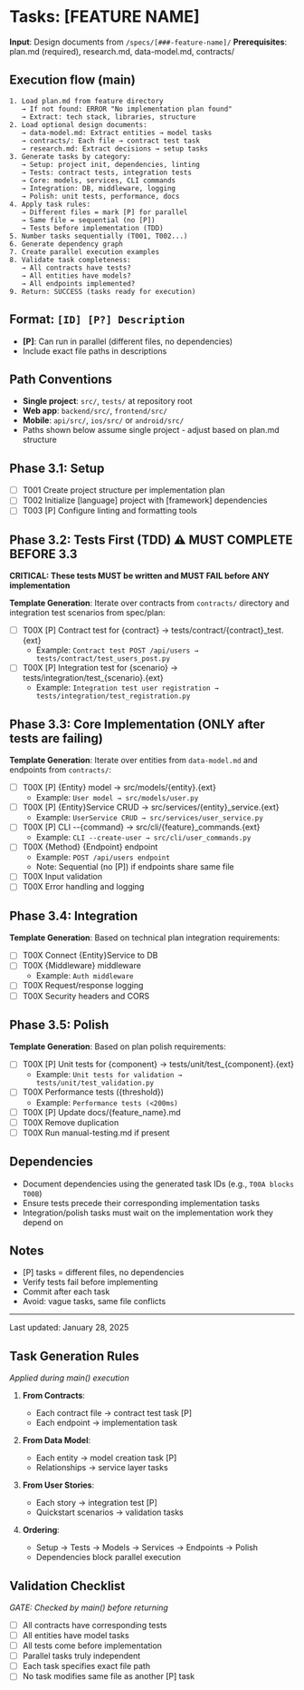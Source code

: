 # Tasks: [FEATURE NAME]

**Input**: Design documents from `/specs/[###-feature-name]/`
**Prerequisites**: plan.md (required), research.md, data-model.md, contracts/

## Execution flow (main)

```text
1. Load plan.md from feature directory
   → If not found: ERROR "No implementation plan found"
   → Extract: tech stack, libraries, structure
2. Load optional design documents:
   → data-model.md: Extract entities → model tasks
   → contracts/: Each file → contract test task
   → research.md: Extract decisions → setup tasks
3. Generate tasks by category:
   → Setup: project init, dependencies, linting
   → Tests: contract tests, integration tests
   → Core: models, services, CLI commands
   → Integration: DB, middleware, logging
   → Polish: unit tests, performance, docs
4. Apply task rules:
   → Different files = mark [P] for parallel
   → Same file = sequential (no [P])
   → Tests before implementation (TDD)
5. Number tasks sequentially (T001, T002...)
6. Generate dependency graph
7. Create parallel execution examples
8. Validate task completeness:
   → All contracts have tests?
   → All entities have models?
   → All endpoints implemented?
9. Return: SUCCESS (tasks ready for execution)
```

## Format: `[ID] [P?] Description`

- **[P]**: Can run in parallel (different files, no dependencies)
- Include exact file paths in descriptions

## Path Conventions

- **Single project**: `src/`, `tests/` at repository root
- **Web app**: `backend/src/`, `frontend/src/`
- **Mobile**: `api/src/`, `ios/src/` or `android/src/`
- Paths shown below assume single project - adjust based on plan.md structure

## Phase 3.1: Setup

- [ ] T001 Create project structure per implementation plan
- [ ] T002 Initialize [language] project with [framework] dependencies
- [ ] T003 [P] Configure linting and formatting tools

## Phase 3.2: Tests First (TDD) ⚠️ MUST COMPLETE BEFORE 3.3

**CRITICAL: These tests MUST be written and MUST FAIL before ANY implementation**

**Template Generation**: Iterate over contracts from `contracts/` directory and integration test scenarios from spec/plan:

- [ ] T00X [P] Contract test for {contract} → tests/contract/{contract}_test.{ext}
  - Example: `Contract test POST /api/users → tests/contract/test_users_post.py`
- [ ] T00X [P] Integration test for {scenario} → tests/integration/test_{scenario}.{ext}
  - Example: `Integration test user registration → tests/integration/test_registration.py`

## Phase 3.3: Core Implementation (ONLY after tests are failing)

**Template Generation**: Iterate over entities from `data-model.md` and endpoints from `contracts/`:

- [ ] T00X [P] {Entity} model → src/models/{entity}.{ext}
  - Example: `User model → src/models/user.py`
- [ ] T00X [P] {Entity}Service CRUD → src/services/{entity}_service.{ext}
  - Example: `UserService CRUD → src/services/user_service.py`
- [ ] T00X [P] CLI --{command} → src/cli/{feature}_commands.{ext}
  - Example: `CLI --create-user → src/cli/user_commands.py`
- [ ] T00X {Method} {Endpoint} endpoint
  - Example: `POST /api/users endpoint`
  - Note: Sequential (no [P]) if endpoints share same file
- [ ] T00X Input validation
- [ ] T00X Error handling and logging

## Phase 3.4: Integration

**Template Generation**: Based on technical plan integration requirements:

- [ ] T00X Connect {Entity}Service to DB
- [ ] T00X {Middleware} middleware
  - Example: `Auth middleware`
- [ ] T00X Request/response logging
- [ ] T00X Security headers and CORS

## Phase 3.5: Polish

**Template Generation**: Based on plan polish requirements:

- [ ] T00X [P] Unit tests for {component} → tests/unit/test_{component}.{ext}
  - Example: `Unit tests for validation → tests/unit/test_validation.py`
- [ ] T00X Performance tests ({threshold})
  - Example: `Performance tests (<200ms)`
- [ ] T00X [P] Update docs/{feature_name}.md
- [ ] T00X Remove duplication
- [ ] T00X Run manual-testing.md if present

## Dependencies

- Document dependencies using the generated task IDs (e.g., `T00A blocks T00B`)
- Ensure tests precede their corresponding implementation tasks
- Integration/polish tasks must wait on the implementation work they depend on

## Notes

- [P] tasks = different files, no dependencies
- Verify tests fail before implementing
- Commit after each task
- Avoid: vague tasks, same file conflicts

---
Last updated: January 28, 2025

## Task Generation Rules

*Applied during main() execution*

1. **From Contracts**:
   - Each contract file → contract test task [P]
   - Each endpoint → implementation task

2. **From Data Model**:
   - Each entity → model creation task [P]
   - Relationships → service layer tasks

3. **From User Stories**:
   - Each story → integration test [P]
   - Quickstart scenarios → validation tasks

4. **Ordering**:
   - Setup → Tests → Models → Services → Endpoints → Polish
   - Dependencies block parallel execution

## Validation Checklist

*GATE: Checked by main() before returning*

- [ ] All contracts have corresponding tests
- [ ] All entities have model tasks
- [ ] All tests come before implementation
- [ ] Parallel tasks truly independent
- [ ] Each task specifies exact file path
- [ ] No task modifies same file as another [P] task
